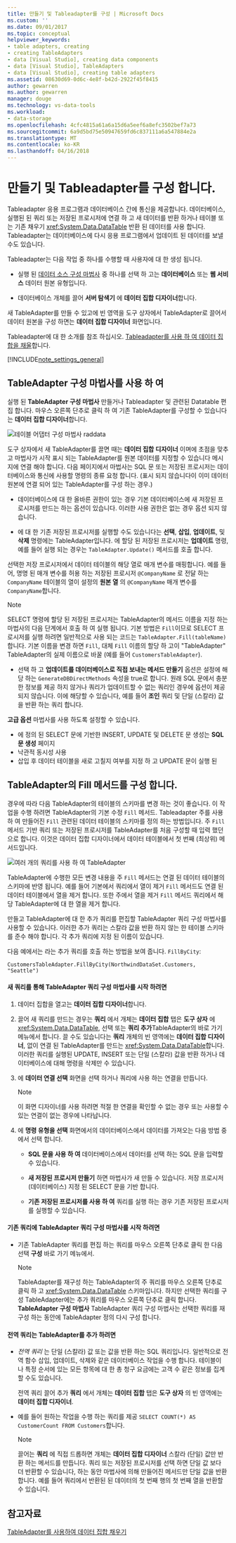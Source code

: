 ```yaml
---
title: 만들기 및 Tableadapter를 구성 | Microsoft Docs
ms.custom: ''
ms.date: 09/01/2017
ms.topic: conceptual
helpviewer_keywords:
- table adapters, creating
- creating TableAdapters
- data [Visual Studio], creating data components
- data [Visual Studio], TableAdapters
- data [Visual Studio], creating table adapters
ms.assetid: 08630d69-0d6c-4e8f-b42d-2922f45f8415
author: gewarren
ms.author: gewarren
manager: douge
ms.technology: vs-data-tools
ms.workload:
- data-storage
ms.openlocfilehash: 4cfc4815a61a6a15d6a5eef6a8efc3502bef7a73
ms.sourcegitcommit: 6a9d5bd75e50947659fd6c837111a6a547884e2a
ms.translationtype: MT
ms.contentlocale: ko-KR
ms.lasthandoff: 04/16/2018
---
```

# <a name="create-and-configure-tableadapters"></a>만들기 및 Tableadapter를 구성 합니다.
Tableadapter 응용 프로그램과 데이터베이스 간에 통신을 제공합니다. 데이터베이스, 실행된 된 쿼리 또는 저장된 프로시저에 연결 하 고 새 데이터를 반환 하거나 테이블 또는 기존 채우기 <xref:System.Data.DataTable> 반환 된 데이터를 사용 합니다. Tableadapter는 데이터베이스에 다시 응용 프로그램에서 업데이트 된 데이터를 보낼 수도 있습니다.  
  
Tableadapter는 다음 작업 중 하나를 수행할 때 사용자에 대 한 생성 됩니다.  
  
-   실행 된 [데이터 소스 구성 마법사](../data-tools/media/data-source-configuration-wizard.png) 중 하나를 선택 하 고는 **데이터베이스** 또는 **웹 서비스** 데이터 원본 유형입니다.  
  
-   데이터베이스 개체를 끌어 **서버 탐색기** 에 **데이터 집합 디자이너**합니다.  
  
새 TableAdapter를 만들 수 있고에 빈 영역을 도구 상자에서 TableAdapter로 끌어서 데이터 원본을 구성 하면는 **데이터 집합 디자이너** 화면입니다.  
  
Tableadapter에 대 한 소개를 참조 하십시오. [Tableadapter를 사용 하 여 데이터 집합을 채울](../data-tools/fill-datasets-by-using-tableadapters.md)합니다.  
  
[!INCLUDE[note_settings_general](../data-tools/includes/note_settings_general_md.md)]  
  
## <a name="use-the-tableadapter-configuration-wizard"></a>TableAdapter 구성 마법사를 사용 하 여  
실행 된 **TableAdapter 구성 마법사** 만들거나 Tableadapter 및 관련된 Datatable 편집 합니다. 마우스 오른쪽 단추로 클릭 하 여 기존 TableAdapter를 구성할 수 있습니다는 **데이터 집합 디자이너**합니다.  
  
![테이블 어댑터 구성 마법사 raddata](../data-tools/media/raddata-table-adapter-configuration-wizard.png "raddata 테이블 어댑터 구성 마법사")  
  
도구 상자에서 새 TableAdapter를 끌면 때는 **데이터 집합 디자이너** 이며에 초점을 맞추고 마법사가 시작 표시 되는 TableAdapter를 원본 데이터를 지정할 수 있습니다 메시지에 연결 해야 합니다. 다음 페이지에서 마법사는 SQL 문 또는 저장된 프로시저는 데이터베이스와 통신에 사용할 명령의 종류 요청 합니다. (표시 되지 않습니다이 이미 데이터 원본에 연결 되어 있는 TableAdapter를 구성 하는 경우.)  
  
-   데이터베이스에 대 한 올바른 권한이 있는 경우 기본 데이터베이스에 새 저장된 프로시저를 만드는 하는 옵션이 있습니다. 이러한 사용 권한은 없는 경우 옵션 되지 않습니다.  
  
-   에 대 한 기존 저장된 프로시저를 실행할 수도 있습니다는 **선택**, **삽입**, **업데이트**, 및 **삭제** 명령에는 TableAdapter입니다. 에 할당 된 저장된 프로시저는 **업데이트** 명령, 예를 들어 실행 되는 경우는 `TableAdapter.Update()` 메서드를 호출 합니다.  
  
선택한 저장 프로시저에서 데이터 테이블의 해당 열로 매개 변수를 매핑합니다. 예를 들어, 명명 된 매개 변수를 허용 하는 저장된 프로시저 `@CompanyName` 로 전달 하는 `CompanyName` 테이블의 열이 설정의 **원본 열** 의 `@CompanyName` 매개 변수를 `CompanyName`합니다.  
  
> [!NOTE]
>  SELECT 명령에 할당 된 저장된 프로시저는 TableAdapter의 메서드 이름을 지정 하는 마법사의 다음 단계에서 호출 하 여 실행 됩니다. 기본 방법은 `Fill`이므로 SELECT 프로시저를 실행 하려면 일반적으로 사용 되는 코드는 `TableAdapter.Fill(tableName)`합니다. 기본 이름을 변경 하면 `Fill`, 대체 `Fill` 이름의 할당 하 고이 "TableAdapter" TableAdapter의 실제 이름으로 바꿀 (예를 들어 `CustomersTableAdapter`).  
  
-   선택 하 고 **업데이트를 데이터베이스로 직접 보내는 메서드 만들기** 옵션은 설정에 해당 하는 `GenerateDBDirectMethods` 속성을 true로 합니다. 원래 SQL 문에서 충분 한 정보를 제공 하지 않거나 쿼리가 업데이트할 수 없는 쿼리인 경우에 옵션이 제공 되지 않습니다. 이에 해당할 수 있습니다, 예를 들어 **조인** 쿼리 및 단일 (스칼라) 값을 반환 하는 쿼리 합니다.  
  
**고급 옵션** 마법사를 사용 하도록 설정할 수 있습니다.  
- 에 정의 된 SELECT 문에 기반한 INSERT, UPDATE 및 DELETE 문 생성는 **SQL 문 생성** 페이지
- 낙관적 동시성 사용
- 삽입 후 데이터 테이블을 새로 고칠지 여부를 지정 하 고 UPDATE 문이 실행 된  
  
## <a name="configure-a-tableadapters-fill-method"></a>TableAdapter의 Fill 메서드를 구성 합니다.  
경우에 따라 다음 TableAdapter의 테이블의 스키마를 변경 하는 것이 좋습니다. 이 작업을 수행 하려면 TableAdapter의 기본 수정 `Fill` 메서드. Tableadapter 주를 사용 하 여 만들어진 `Fill` 관련된 데이터 테이블의 스키마를 정의 하는 방법입니다. 주 `Fill` 메서드 기반 쿼리 또는 저장된 프로시저를 TableAdapter를 처음 구성할 때 입력 했던으로 합니다. 이것은 데이터 집합 디자이너에서 데이터 테이블에서 첫 번째 (최상위) 메서드입니다.  
  
![여러 개의 쿼리를 사용 하 여 TableAdapter](../data-tools/media/tableadapter.gif "TableAdapter")  
  
TableAdapter에 수행한 모든 변경 내용을 주 `Fill` 메서드는 연결 된 데이터 테이블의 스키마에 반영 됩니다. 예를 들어 기본에서 쿼리에서 열이 제거 `Fill` 메서드도 연결 된 데이터 테이블에서 열을 제거 합니다. 또한 주에서 열을 제거 `Fill` 메서드 쿼리에서 해당 TableAdapter에 대 한 열을 제거 합니다.  
  
만들고 TableAdapter에 대 한 추가 쿼리를 편집할 TableAdapter 쿼리 구성 마법사를 사용할 수 있습니다. 이러한 추가 쿼리는 스칼라 값을 반환 하지 않는 한 테이블 스키마를 준수 해야 합니다.  각 추가 쿼리에 지정 된 이름이 있습니다.  
 
다음 예에서는 라는 추가 쿼리를 호출 하는 방법을 보여 줍니다. `FillByCity`:  
 
`CustomersTableAdapter.FillByCity(NorthwindDataSet.Customers, "Seattle")`  
  
#### <a name="to-start-the-tableadapter-query-configuration-wizard-with-a-new-query"></a>새 쿼리를 통해 TableAdapter 쿼리 구성 마법사를 시작 하려면  
  
1.  데이터 집합을 열고는 **데이터 집합 디자이너**합니다.  
  
2.  끌어 새 쿼리를 만드는 경우는 **쿼리** 에서 개체는 **데이터 집합** 탭은 **도구 상자** 에 <xref:System.Data.DataTable>, 선택 또는 **쿼리 추가**TableAdapter의 바로 가기 메뉴에서 합니다. 끌 수도 있습니다는 **쿼리** 개체의 빈 영역에는 **데이터 집합 디자이너**, 없이 연결 된 TableAdapter를 만드는 <xref:System.Data.DataTable>합니다. 이러한 쿼리를 실행된 UPDATE, INSERT 또는 단일 (스칼라) 값을 반환 하거나 데이터베이스에 대해 명령을 삭제만 수 있습니다.  
  
3.  에 **데이터 연결 선택** 화면을 선택 하거나 쿼리에 사용 하는 연결을 만듭니다.  
  
    > [!NOTE]
    >  이 화면 디자이너를 사용 하려면 적절 한 연결을 확인할 수 없는 경우 또는 사용할 수 있는 연결이 없는 경우에 나타납니다.  
  
4.  에 **명령 유형을 선택** 화면에서의 데이터베이스에서 데이터를 가져오는 다음 방법 중에서 선택 합니다.  
  
    -   **SQL 문을 사용 하 여** 데이터베이스에서 데이터를 선택 하는 SQL 문을 입력할 수 있습니다.  
  
    -   **새 저장된 프로시저 만들기** 하면 마법사가 새 만들 수 있습니다. 저장 프로시저 (데이터베이스) 지정 된 SELECT 문을 기반 합니다.  
  
    -   **기존 저장된 프로시저를 사용 하 여** 쿼리를 실행 하는 경우 기존 저장된 프로시저를 실행할 수 있습니다.  
  
#### <a name="to-start-the-tableadapter-query-configuration-wizard-on-an-existing-query"></a>기존 쿼리에 TableAdapter 쿼리 구성 마법사를 시작 하려면  
  
-   기존 TableAdapter 쿼리를 편집 하는 쿼리를 마우스 오른쪽 단추로 클릭 한 다음 선택 **구성** 바로 가기 메뉴에서.  
  
    > [!NOTE]
    >  TableAdapter를 재구성 하는 TableAdapter의 주 쿼리를 마우스 오른쪽 단추로 클릭 하 고 <xref:System.Data.DataTable> 스키마입니다. 하지만 선택한 쿼리를 구성 TableAdapter에는 추가 쿼리를 마우스 오른쪽 단추로 클릭 합니다. **TableAdapter 구성 마법사** TableAdapter 쿼리 구성 마법사는 선택한 쿼리를 재구성 하는 동안에 TableAdapter 정의 다시 구성 합니다.  
  
#### <a name="to-add-a-global--query-to-a-tableadapter"></a>전역 쿼리는 TableAdapter를 추가 하려면  
  
-   *전역 쿼리* 는 단일 (스칼라) 값 또는 값을 반환 하는 SQL 쿼리입니다. 일반적으로 전역 함수 삽입, 업데이트, 삭제와 같은 데이터베이스 작업을 수행 합니다. 테이블이 나 특정 순서에 있는 모든 항목에 대 한 총 청구 요금에는 고객 수 같은 정보를 집계할 수도 있습니다.  
  
     전역 쿼리 끌어 추가 **쿼리** 에서 개체는 **데이터 집합** 탭은 **도구 상자** 의 빈 영역에는 **데이터 집합 디자이너**.  
  
-   예를 들어 원하는 작업을 수행 하는 쿼리를 제공 `SELECT COUNT(*) AS CustomerCount FROM Customers`합니다.  
  
    > [!NOTE]
    >  끌어는 **쿼리** 에 직접 드롭하면 개체는 **데이터 집합 디자이너** 스칼라 (단일) 값만 반환 하는 메서드를 만듭니다. 쿼리 또는 저장된 프로시저를 선택 하면 단일 값 보다 더 반환할 수 있습니다, 하는 동안 마법사에 의해 만들어진 메서드만 단일 값을 반환 합니다. 예를 들어 쿼리에서 반환된 된 데이터의 첫 번째 행의 첫 번째 열을 반환할 수 있습니다.

## <a name="see-also"></a>참고자료
[TableAdapter를 사용하여 데이터 집합 채우기](../data-tools/fill-datasets-by-using-tableadapters.md)